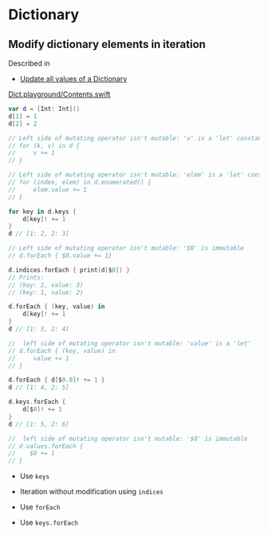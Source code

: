 # Dictionary

## Modify dictionary elements in iteration

Described in

-   [Update all values of a
    Dictionary](https://stackoverflow.com/questions/42628131/update-all-values-of-a-dictionary)

[Dict.playground/Contents.swift](./Dict.playground/Contents.swift)

``` swift
var d = [Int: Int]()
d[1] = 1
d[2] = 2

// Left side of mutating operator isn't mutable: 'v' is a 'let' constant
// for (k, v) in d {
//     v += 1
// }

// Left side of mutating operator isn't mutable: 'elem' is a 'let' constant
// for (index, elem) in d.enumerated() {
//     elem.value += 1
// }

for key in d.keys { 
    d[key]! += 1
}
d // [1: 2, 2: 3]

// Left side of mutating operator isn't mutable: '$0' is immutable
// d.forEach { $0.value += 1}

d.indices.forEach { print(d[$0]) } 
// Prints:
// (key: 2, value: 3)
// (key: 1, value: 2)

d.forEach { (key, value) in 
    d[key]! += 1
}
d // [1: 3, 2: 4]

//  left side of mutating operator isn't mutable: 'value' is a 'let'
// d.forEach { (key, value) in
//     value += 1
// }

d.forEach { d[$0.0]! += 1 } 
d // [1: 4, 2: 5]

d.keys.forEach { 
    d[$0]! += 1
}
d // [1: 5, 2: 6]

//  left side of mutating operator isn't mutable: '$0' is immutable
// d.values.forEach { 
//    $0 += 1
// }
```

-   Use `keys`

-   Iteration without modification using `indices`

-   Use `forEach`

-   Use `keys.forEach`
